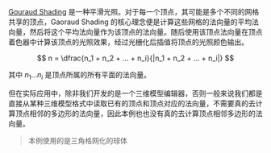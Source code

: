 [Gouraud Shading](https://en.wikipedia.org/wiki/Shading#Gouraud_shading) 是一种平滑光照。对于每一个顶点，其可能是多个不同的网格共享的顶点，Gaoraud Shading 的核心理念便是计算这些网格的法向量的平均法向量，然后将这个平均法向量作为该顶点的法向量。随后使用该顶点法向量在顶点着色器中计算该顶点的光照效果，经过光栅化后插值将顶点的光照颜色输出。

$$
n = \dfrac{n_1 + n_2 + ... + n_i}{|n_1 + n_2 + ... + n_i|}
$$

其中 $n_1...n_i$ 是顶点所属的所有平面的法向量。

但在实际应用中，除非我们开发的是一个三维模型编辑器，否则一般来说我们都是直接从某种三维模型格式中读取已有的顶点和顶点对应的法向量，不需要真的去计算顶点相邻的多边形的法向量，因此本例也也没有真的去计算顶点相邻多边形的法向量。

> 本例使用的是三角格网化的球体

